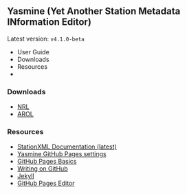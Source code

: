 ## Yasmine (Yet Another Station Metadata INformation Editor)

Latest version: `v4.1.0-beta`
 
- User Guide
- Downloads
- Resources
- 
### Downloads

- [NRL](http://ds.iris.edu/NRL/IRIS.zip)
- [AROL](https://gitlab.com/resif/arol/-/archive/master/arol-master.zip)

### Resources

- [StationXML Documentation (latest)](https://docs.fdsn.org/_/downloads/stationxml/en/latest/pdf/)
- [Yasmine GitHub Pages settings](https://github.com/iris-edu/yasmine-stationxml-editor/settings/pages)
- [GitHub Pages Basics](https://docs.github.com/categories/github-pages-basics/)
- [Writing on GitHub](https://docs.github.com/en/github/writing-on-github/getting-started-with-writing-and-formatting-on-github/basic-writing-and-formatting-syntax)
- [Jekyll](https://jekyllrb.com/)
- [GitHub Pages Editor](https://github.com/iris-edu/yasmine-stationxml-editor/edit/gh-pages/docs/index.md) 
